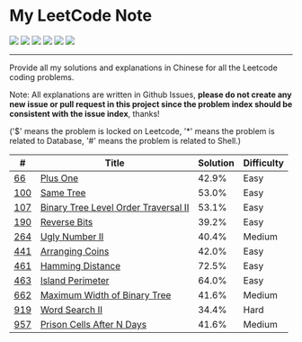 # My LeetCode Note

![](https://img.shields.io/travis/skygragon/leetcode-cli.svg?style=flat)
![](https://img.shields.io/badge/language-C++-red.svg)
![](https://img.shields.io/badge/language-python-yellow.svg)
![](https://img.shields.io/badge/language-golang-blue.svg)
![](https://img.shields.io/badge/%3E-leetcode-green.svg)
![](https://img.shields.io/badge/%3C-awesome-green.svg)

---

Provide all my solutions and explanations in Chinese for all the Leetcode coding problems.

Note: All explanations are written in Github Issues, **please do not create any new issue or pull request in this project since the problem index should be consistent with the issue index**, thanks!

('$' means the problem is locked on Leetcode, '*' means the problem is related to Database, '#' means the problem is related to Shell.)



| # | Title | Solution | Difficulty |
|---| ----- | -------- | ---------- |
|[66](https://leetcode.com/problems/plus-one/)|[Plus One](https://github.com/tony820315/leetcode/issues/5)|42.9%|Easy|
|[100](https://leetcode.com/problems/same-tree/)|[Same Tree](https://github.com/tony820315/leetcode/issues/11)|53.0%|Easy|
|[107](https://leetcode.com/problems/binary-tree-level-order-traversal-ii/)|[Binary Tree Level Order Traversal II](https://github.com/tony820315/leetcode/issues/7)|53.1%|Easy|
|[190](https://leetcode.com/problems/reverse-bits/)|[Reverse Bits](https://github.com/tony820315/leetcode/issues/10)|39.2%|Easy|
|[264](https://leetcode.com/problems/ugly-number-ii/)|[Ugly Number II](https://github.com/tony820315/leetcode/issues/8)|40.4%|Medium|
|[441](https://leetcode.com/problems/arranging-coins/)|[Arranging Coins](https://github.com/tony820315/leetcode/issues/4)|42.0%|Easy|
|[461](https://leetcode.com/problems/hamming-distance)|[Hamming Distance](https://github.com/tony820315/leetcode/issues/4)|72.5%|Easy|
|[463](https://leetcode.com/problems/island-perimeter/)|[Island Perimeter](https://github.com/tony820315/leetcode/issues/6)|64.0%|Easy|
|[662](https://leetcode.com/problems/maximum-width-of-binary-tree/)|[Maximum Width of Binary Tree](https://github.com/tony820315/leetcode/issues/9)|41.6%|Medium|
|[919](https://leetcode.com/problems/word-search-ii/)|[Word Search II](https://github.com/tony820315/leetcode/issues/1)|34.4%|Hard|
|[957](https://leetcode.com/problems/prison-cells-after-n-days)|[Prison Cells After N Days](https://github.com/tony820315/leetcode/issues/2)|41.6%|Medium|




